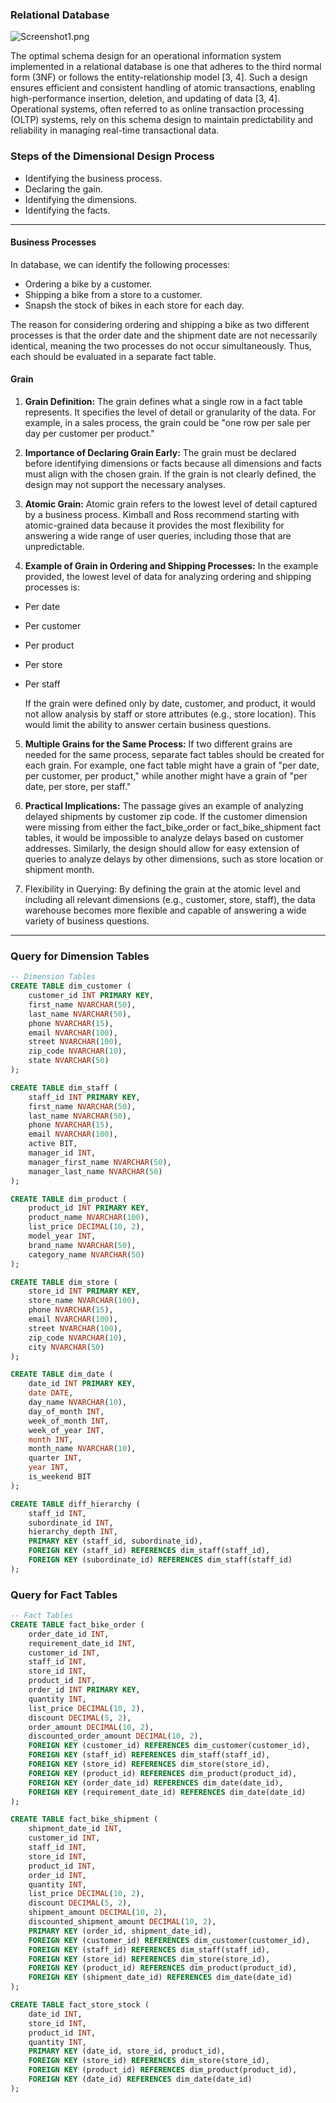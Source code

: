 
### **Relational Database**

![Screenshot1.png](IMG/Screenshot1.png?raw=true)

The optimal schema design for an operational information system implemented in a relational database is one that adheres to the third normal form (3NF) or follows the entity-relationship model [3, 4]. Such a design ensures efficient and consistent handling of atomic transactions, enabling high-performance insertion, deletion, and updating of data [3, 4]. Operational systems, often referred to as online transaction processing (OLTP) systems, rely on this schema design to maintain predictability and reliability in managing real-time transactional data.

### **Steps of the Dimensional Design Process**

- Identifying the business process.
- Declaring the gain.
- Identifying the dimensions.
- Identifying the facts.
****
#### **Business Processes**
In database, we can identify the following processes:

- Ordering a bike by a customer.
- Shipping a bike from a store to a customer.
- Snapsh the stock of bikes in each store for each day.
  
The reason for considering ordering and shipping a bike as two different processes is that the order date and the shipment date are not necessarily identical, meaning the two processes do not occur simultaneously. Thus, each should be evaluated in a separate fact table.

#### **Grain**

1. **Grain Definition:**
The grain defines what a single row in a fact table represents. It specifies the level of detail or granularity of the data.
For example, in a sales process, the grain could be "one row per sale per day per customer per product."

2. **Importance of Declaring Grain Early:**
The grain must be declared before identifying dimensions or facts because all dimensions and facts must align with the chosen grain.
If the grain is not clearly defined, the design may not support the necessary analyses.

3. **Atomic Grain:**
Atomic grain refers to the lowest level of detail captured by a business process.
Kimball and Ross recommend starting with atomic-grained data because it provides the most flexibility for answering a wide range of user queries, including those that are unpredictable.

4. **Example of Grain in Ordering and Shipping Processes:**
In the example provided, the lowest level of data for analyzing ordering and shipping processes is:

 - Per date
 - Per customer
 - Per product
 - Per store
 - Per staff

   If the grain were defined only by date, customer, and product, it would not allow analysis by staff or store attributes (e.g., store 
   location). This would limit the ability to answer certain business questions.

5. **Multiple Grains for the Same Process:**
If two different grains are needed for the same process, separate fact tables should be created for each grain.
For example, one fact table might have a grain of "per date, per customer, per product," while another might have a grain of "per date, per store, per staff."

6. **Practical Implications:**
The passage gives an example of analyzing delayed shipments by customer zip code. If the customer dimension were missing from either the fact_bike_order or fact_bike_shipment fact tables, it would be impossible to analyze delays based on customer addresses.
Similarly, the design should allow for easy extension of queries to analyze delays by other dimensions, such as store location or shipment month.

7. Flexibility in Querying:
By defining the grain at the atomic level and including all relevant dimensions (e.g., customer, store, staff), the data warehouse becomes more flexible and capable of answering a wide variety of business questions.
****

### **Query for Dimension Tables**
```sql
-- Dimension Tables
CREATE TABLE dim_customer (
    customer_id INT PRIMARY KEY,
    first_name NVARCHAR(50),
    last_name NVARCHAR(50),
    phone NVARCHAR(15),
    email NVARCHAR(100),
    street NVARCHAR(100),
    zip_code NVARCHAR(10),
    state NVARCHAR(50)
);

CREATE TABLE dim_staff (
    staff_id INT PRIMARY KEY,
    first_name NVARCHAR(50),
    last_name NVARCHAR(50),
    phone NVARCHAR(15),
    email NVARCHAR(100),
    active BIT,
    manager_id INT,
    manager_first_name NVARCHAR(50),
    manager_last_name NVARCHAR(50)
);

CREATE TABLE dim_product (
    product_id INT PRIMARY KEY,
    product_name NVARCHAR(100),
    list_price DECIMAL(10, 2),
    model_year INT,
    brand_name NVARCHAR(50),
    category_name NVARCHAR(50)
);

CREATE TABLE dim_store (
    store_id INT PRIMARY KEY,
    store_name NVARCHAR(100),
    phone NVARCHAR(15),
    email NVARCHAR(100),
    street NVARCHAR(100),
    zip_code NVARCHAR(10),
    city NVARCHAR(50)
);

CREATE TABLE dim_date (
    date_id INT PRIMARY KEY,
    date DATE,
    day_name NVARCHAR(10),
    day_of_month INT,
    week_of_month INT,
    week_of_year INT,
    month INT,
    month_name NVARCHAR(10),
    quarter INT,
    year INT,
    is_weekend BIT
);

CREATE TABLE diff_hierarchy (
    staff_id INT,
    subordinate_id INT,
    hierarchy_depth INT,
    PRIMARY KEY (staff_id, subordinate_id),
    FOREIGN KEY (staff_id) REFERENCES dim_staff(staff_id),
    FOREIGN KEY (subordinate_id) REFERENCES dim_staff(staff_id)
);
```

### **Query for Fact Tables**
```sql
-- Fact Tables
CREATE TABLE fact_bike_order (
    order_date_id INT,
    requirement_date_id INT,
    customer_id INT,
    staff_id INT,
    store_id INT,
    product_id INT,
    order_id INT PRIMARY KEY,
    quantity INT,
    list_price DECIMAL(10, 2),
    discount DECIMAL(5, 2),
    order_amount DECIMAL(10, 2),
    discounted_order_amount DECIMAL(10, 2),
    FOREIGN KEY (customer_id) REFERENCES dim_customer(customer_id),
    FOREIGN KEY (staff_id) REFERENCES dim_staff(staff_id),
    FOREIGN KEY (store_id) REFERENCES dim_store(store_id),
    FOREIGN KEY (product_id) REFERENCES dim_product(product_id),
    FOREIGN KEY (order_date_id) REFERENCES dim_date(date_id),
    FOREIGN KEY (requirement_date_id) REFERENCES dim_date(date_id)
);

CREATE TABLE fact_bike_shipment (
    shipment_date_id INT,
    customer_id INT,
    staff_id INT,
    store_id INT,
    product_id INT,
    order_id INT,
    quantity INT,
    list_price DECIMAL(10, 2),
    discount DECIMAL(5, 2),
    shipment_amount DECIMAL(10, 2),
    discounted_shipment_amount DECIMAL(10, 2),
    PRIMARY KEY (order_id, shipment_date_id),
    FOREIGN KEY (customer_id) REFERENCES dim_customer(customer_id),
    FOREIGN KEY (staff_id) REFERENCES dim_staff(staff_id),
    FOREIGN KEY (store_id) REFERENCES dim_store(store_id),
    FOREIGN KEY (product_id) REFERENCES dim_product(product_id),
    FOREIGN KEY (shipment_date_id) REFERENCES dim_date(date_id)
);

CREATE TABLE fact_store_stock (
    date_id INT,
    store_id INT,
    product_id INT,
    quantity INT,
    PRIMARY KEY (date_id, store_id, product_id),
    FOREIGN KEY (store_id) REFERENCES dim_store(store_id),
    FOREIGN KEY (product_id) REFERENCES dim_product(product_id),
    FOREIGN KEY (date_id) REFERENCES dim_date(date_id)
);
```
